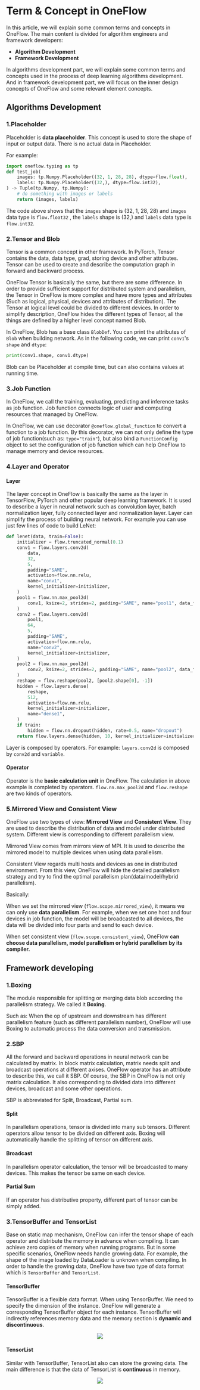 # Term & Concept in OneFlow

In this article, we will explain some common terms and concepts in OneFlow. The main content is divided for algorithm engineers and framework developers:

-  **Algorithm Development**
-  **Framework Development**

In algorithms development part, we will explain some common terms and concepts used in the process of deep learning algorithms development. And in framework development part, we will focus on the inner design concepts of OneFlow and some relevant element concepts. 

## Algorithms Development

### 1.Placeholder

Placeholder is **data placeholder**. This concept is used to store the shape of input or output data. There is no actual data in Placeholder. 

For example:

```python
import oneflow.typing as tp
def test_job(
    images: tp.Numpy.Placeholder((32, 1, 28, 28), dtype=flow.float),
    labels: tp.Numpy.Placeholder((32,), dtype=flow.int32),
) -> Tuple[tp.Numpy, tp.Numpy]:
    # do something with images or labels
    return (images, labels)
```

The code above shows that the `images` shape is (32, 1, 28, 28) and `images` data type is `flow.float32` , the `labels` shape is (32,) and `labels` data type is `flow.int32`.

### 2.Tensor and Blob

Tensor is a common concept in other framework. In PyTorch, Tensor contains the data, data type, grad, storing device and other attributes. Tensor can be used to create and describe the computation graph in forward and backward process. 

OneFlow Tensor is basically the same, but there are some difference. In order to provide sufficient support for distributed system and parallelism, the Tensor in OneFlow is more complex and have more types and attributes (Such as logical, physical, devices and attributes of distribution). The Tensor at logical level could be divided to different devices. In order to simplify description, OneFlow hides the different types of Tensor, all the things are defined by a higher level concept named Blob.

In OneFlow, Blob has a base class `BlobDef`. You can print the attributes of  `Blob` when building network. As in the following code, we can print  `conv1`'s `shape` and `dtype`:

```python
print(conv1.shape, conv1.dtype)
```

Blob can be Placeholder at compile time, but can also contains values at running time. 



### 3.Job Function

In OneFlow, we call the training, evaluating, predicting and inference tasks as job function. Job function connects logic of user and computing resources that managed by OneFlow.

In OneFlow, we can use decorator `@oneflow.global_function` to convert a function to a job function. By this decorator, we can not only define the type of job function(such as: `type="train"`), but also bind a `FunctionConfig` object to set the configuration of job function which can help OneFlow to manage memory and device resources.


### 4.Layer and Operator

#### Layer

The layer concept in OneFlow is basically the same as the layer in TensorFlow, PyTorch and other popular deep learning framework. It is used to describe a layer in neural network such as convolution layer, batch normalization layer, fully connected layer and normalization layer. Layer can simplify the process of building neural network. For example you can use just few lines of code to build LeNet:

```python
def lenet(data, train=False):
    initializer = flow.truncated_normal(0.1)
    conv1 = flow.layers.conv2d(
        data,
        32,
        5,
        padding="SAME",
        activation=flow.nn.relu,
        name="conv1",
        kernel_initializer=initializer,
    )
    pool1 = flow.nn.max_pool2d(
        conv1, ksize=2, strides=2, padding="SAME", name="pool1", data_format="NCHW"
    )
    conv2 = flow.layers.conv2d(
        pool1,
        64,
        5,
        padding="SAME",
        activation=flow.nn.relu,
        name="conv2",
        kernel_initializer=initializer,
    )
    pool2 = flow.nn.max_pool2d(
        conv2, ksize=2, strides=2, padding="SAME", name="pool2", data_format="NCHW"
    )
    reshape = flow.reshape(pool2, [pool2.shape[0], -1])
    hidden = flow.layers.dense(
        reshape,
        512,
        activation=flow.nn.relu,
        kernel_initializer=initializer,
        name="dense1",
    )
    if train:
        hidden = flow.nn.dropout(hidden, rate=0.5, name="dropout")
    return flow.layers.dense(hidden, 10, kernel_initializer=initializer, name="dense2")
```

Layer is composed by operators. For example: `layers.conv2d` is composed by  `conv2d` and `variable`.

#### Operator

Operator is the **basic calculation unit** in OneFlow. The calculation in above example is completed by operators. `flow.nn.max_pool2d` and `flow.reshape` are two kinds of operators.



### 5.Mirrored View and Consistent View

OneFlow use two types of view:  **Mirrored View** and **Consistent View**. They are used to describe the distribution of data and model under distributed system. Different view is corresponding to different parallelism view.

Mirrored View comes from mirrors view of MPI. It is used to describe the mirrored model to multiple devices when using data parallelism.

Consistent View regards multi hosts and devices as one in distributed environment. From this view, OneFlow will hide the detailed parallelism strategy and try to find the optimal parallelism plan(data/model/hybrid parallelism).

Basically:

When we set the mirrored view (`flow.scope.mirrored_view`), it means we can only use **data parallelism**. For example, when we set one host and four devices in job function, the model will be broadcasted to all devices, the data will be divided into four parts and send to each device.

When set consistent view (`flow.scope.consistent_view`), OneFlow **can choose data parallelism, model parallelism or hybrid parallelism by its compiler.**



## Framework developing

### 1.Boxing

The module responsible for splitting or merging data blob according the parallelism strategy. We called it **Boxing**.

Such as: When the op of upstream and downstream has different parallelism feature (such as different parallelism number), OneFlow will use Boxing to automatic process the data conversion and transmission.



### 2.SBP

All the forward and backward operations in neural network can be calculated by matrix. In block matrix calculation, matrix needs split and broadcast operations at different axises. OneFlow operator has an attribute to describe this, we call it SBP. Of course, the SBP in OneFlow is not only matrix calculation. It also corresponding to divided data into different devices, broadcast and some other operations.

SBP is abbreviated for Split, Broadcast, Partial sum.

#### Split

In parallelism operations, tensor is divided into many sub tensors. Different operators allow tensor to be divided on different axis. Boxing will automatically handle the splitting of tensor on different axis. 

#### Broadcast

In parallelism operator calculation, the tensor will be broadcasted to many devices. This makes the tensor be same on each device.

#### Partial Sum

If an operator has distributive property, different part of tensor can be simply added.

### 3.TensorBuffer and TensorList

Base on static map mechanism, OneFlow can infer the tensor shape of each operator and distribute the memory in advance when compiling. It can achieve zero copies of memory when running programs. But in some specific scenarios, OneFlow needs handle growing data. For example, the shape of the image loaded by DataLoader is  unknown when compiling. In order to handle the growing data, OneFlow have two type of data format which is `TensorBuffer` and `TensorList`.

#### TensorBuffer

TensorBuffer is a flexible data format. When using TensorBuffer. We need to specify the dimension of the instance. OneFlow will generate a corresponding TensorBuffer object for each instance. TensorBuffer will indirectly references memory data and the memory section is **dynamic and discontinuous**.

<div align="center">
    <img src="imgs/Tensor2TensorBuffer.png" align='center'/>
</div>


#### TensorList

Similar with TensorBuffer, TensorList also can store the growing data. The main difference is that the data of TensorList is **continuous** in memory.

<div align="center">
    <img src="imgs/TensorBuffer2TensorList.png" align='center'/>
</div>


